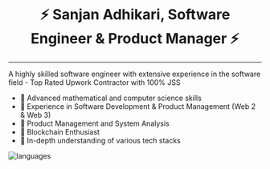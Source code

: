 <h1 align="center">⚡️ Sanjan Adhikari, Software Engineer & Product Manager ⚡️</h1>

---

A highly skilled software engineer with extensive experience in the software field - Top Rated Upwork Contractor with 100% JSS

- 💪 Advanced mathematical and computer science skills
- 💪 Experience in Software Development & Product Management (Web 2 & Web 3)
- 💪 Product Management and System Analysis
- 💪 Blockchain Enthusiast
- 💪 In-depth understanding of various tech stacks

![languages](https://github-readme-stats-one-bice.vercel.app/api/top-langs/?username=sanjanadhikari1&langs_count=10&layout=compact)
